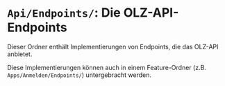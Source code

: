 # `Api/Endpoints/`: Die OLZ-API-Endpoints

Dieser Ordner enthält Implementierungen von Endpoints, die das OLZ-API anbietet.

Diese Implementierungen können auch in einem Feature-Ordner (z.B. `Apps/Anmelden/Endpoints/`) untergebracht werden.
